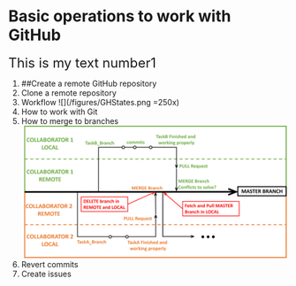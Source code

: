 # Basic operations to work with GitHub 

 <font size="5"> This is my text number1</font> 
 
 
1. ##Create a remote GitHub repository
2. Clone a remote repository 
3. Workflow
![](/figures/GHStates.png =250x)
4. How to work with Git
5. How to merge to branches
![](/figures/WorkFlowGit.png)
6. Revert commits 
7. Create issues
